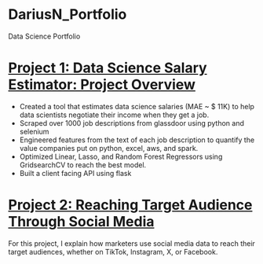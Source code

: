 # DariusN_Portfolio
Data Science Portfolio

#  [Project 1: Data Science Salary Estimator: Project Overview](https://github.com/PlayingNumbers/ds_salary_proj)
* Created a tool that estimates data science salaries (MAE ~ $ 11K) to help data scientists negotiate their income when they get a job.
* Scraped over 1000 job descriptions from glassdoor using python and selenium
* Engineered features from the text of each job description to quantify the value companies put on python, excel, aws, and spark. 
* Optimized Linear, Lasso, and Random Forest Regressors using GridsearchCV to reach the best model. 
* Built a client facing API using flask 


#   [Project 2: Reaching Target Audience Through Social Media](https://digitalstrategyconsultants.in/blog/unlock-success-by-embracing-social-media-data-analysis/)
For this project, I explain how marketers use social media data to reach their target audiences, whether on TikTok, Instagram, X, or Facebook.
